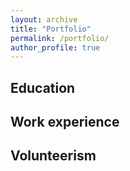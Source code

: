 ```yaml
---
layout: archive
title: "Portfolio"
permalink: /portfolio/
author_profile: true
---
```


## Education

## Work experience 

## Volunteerism

